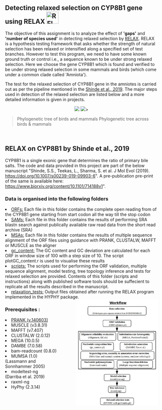 ## Detecting relaxed selection on CYP8B1 gene using RELAX <img src="http://www.hyphy.org/images/logo.svg" title="RELAX by HyPhy" width="40" height="40">


The objective of this assignment is to analyze the effect of **'gaps'** and **'number of species used'** in detecting relaxed selection by [RELAX](https://www.ncbi.nlm.nih.gov/pmc/articles/PMC4327161/). RELAX is a hypothesis testing framework that asks whether the strength of natural selection has been relaxed or intensified along a specified set of test branches. However to test this program, we need to have some known ground truth or control i.e., a sequence known to be under strong relaxed selection. Here we choose the gene CYP8B1 which is found and verified to be under strong relaxed selection in some mammals and birds (which come under a common clade called 'Amniota'). 

The test for the relaxed selection of CYP8B1 gene in the amniotes is carried out as per the pipeline mentioned in the [Shinde et al., 2019](https://link.springer.com/article/10.1007/s00239-019-09903-6?fbclid=IwAR2UL_uHcWkEfqa1GyJsq95N_t_Lcaq7TOn1UpFVNj-2ikDJnUEbHi0ZBCQ#Sec2). The major steps used in detection of the relaxed selection are listed below and a more detailed information is given in projects.

<p align="center">
  <img src="https://www.researchgate.net/profile/Andrei_Lukashkin/publication/323780429/figure/fig2/AS:614316390744064@1523475849079/Tree-of-life-of-amniotes-that-includes-reptiles-birds-and-mammals-All-these-classes-of.png" width="350">
   <img src="https://hqi6ig.dm.files.1drv.com/y4mvy55QaPOJiLUsdPXcbVsBK7uLm4TnpfEvsomw8nemcIAUcXev_SnEEW4aR2Jnfto2LttyBMYXLoW86IovQtphUw351cQ7jpNK1RbipYQnc-4SEr2dr7gooHhLlMczCxrg0J3mX9rG7Sx-FXiaBafTkj-0viM-dJ2-IFA-u-vyFMTjoiQ3KJZh_UrLWAH4xAINzegSFoUi3UXfWCII1_M2Q?width=1423&height=1225&cropmode=none" width="550">>
  </p>

> Phylogenetic tree of birds and mammals
> Phylogenetic tree across birds & mammals

&nbsp;

## RELAX on CYP8B1 by Shinde et al., 2019
CYP8B1 is a single exonic gene that determines the ratio of primary bile salts. The code and data provided in this project are part of the below manuscript "Shinde, S.S., Teekas, L., Sharma, S. et al. J Mol Evol (2019). https://doi.org/10.1007/s00239-019-09903-6". A pre-publication pre-print of the same is available here: https://www.biorxiv.org/content/10.1101/714188v1".

### Data is organised into the following folders

<li><span style="text-decoration: underline;">ORFs:</span> Each file in this folder contains the complete open reading from of the CYP8B1 gene starting from start codon all the way till the stop codon</li>
<li><span style="text-decoration: underline;">SAMs:</span> Each file in this folder contains the results of performing SRA blastn search against publically available raw read data from the short read archive (SRA)</li>
<li><span style="text-decoration: underline;">MSAs:</span> Each file in this folder contains the results of multiple sequence alignment of the ORF files using guidance with PRANK, CLUSTALW, MAFFT or MUSCLE as the aligner</li>
<li><span style="text-decoration: underline;">gc_content:</span> The GC content and GC deviation are calculated for each ORF in window size of 100 with a step size of 10. The script plotGC_content.r is used to visualise these results </li>
<li><span style="text-decoration: underline;">scripts:</span> The scripts used for performing the ORF validation, multiple sequence alignment, model testing, tree topology inference and tests for relaxed selection are provided. Contents of this folder (scripts and instructions) along with published software tools should be suffecient to replicate all the results described in the manuscript. </li>
<li><span style="text-decoration: underline;">relaxation_tests:</span> Output files obtained after running the RELAX program implemented in the HYPHY package.</li>
  
  <div style="float: right; margin-left: 30px;"><img title="CYP8B1 analysis workflow" style="float: right;margin-left: 30px;" src="https://raw.githubusercontent.com/ceglab/CYP8B1/master/Workflow_CYP8B1.jpg" align=right height=350/></div>
  
### Prerequisites :

<li><span style="text-decoration: underline;">PRANK (v.140603)</li>
<li>MUSCLE (v3.8.31)</li>
<li>MAFFT (v7.407)</li>
<li>CLUSTALW (2.0.12)</li>
<li>MEGA (10.0.5)</li>  
<li>DAMBE (7.0.58)</li>
<li>bam-readcount (0.8.0)</li>
<li>MUMSA (1.0)</li>  (Lassmann and Sonnhammer 2005)
<li>modeltest-ng</li> (Darriba et al. 2019)   
<li>raxml-ng</li>
<li>HyPhy (2.3.14)</li>   

